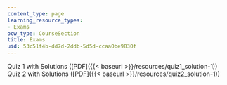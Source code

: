```yaml
---
content_type: page
learning_resource_types:
- Exams
ocw_type: CourseSection
title: Exams
uid: 53c51f4b-dd7d-2ddb-5d5d-ccaa0be9830f
---
```


Quiz 1 with Solutions ([PDF]({{< baseurl >}}/resources/quiz1_solution-1))  
Quiz 2 with Solutions ([PDF]({{< baseurl >}}/resources/quiz2_solution-1))